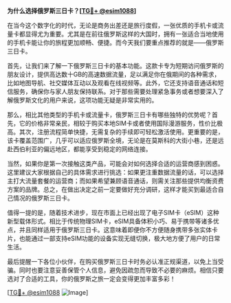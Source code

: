 **为什么选择俄罗斯三日卡？[[TG💪+ @esim1088](https://t.me/s/esim1088)]**

在当今这个数字化的时代，无论是商务出差还是旅行度假，一张优质的手机卡或流量卡都显得尤为重要。尤其是在前往俄罗斯这样的大国时，拥有一张适合当地使用的手机卡能让你的旅程更加顺畅、便捷。而今天我们要重点推荐的就是——俄罗斯三日卡。

首先，让我们来了解一下俄罗斯三日卡的基本功能。这款卡专为短期访问俄罗斯的朋友设计，提供高达数十GB的高速数据流量，足以满足你在俄期间的各种需求，比如地图导航、社交媒体互动以及观看在线视频等。此外，它还支持语音通话和短信服务，确保你与家人朋友保持联系。对于那些需要处理紧急事务或者想要深入了解俄罗斯文化的用户来说，这项功能无疑是非常实用的。

那么，相比其他类型的手机卡或流量卡，俄罗斯三日卡有哪些独特的优势呢？首先，它的价格非常亲民，相较于购买本地SIM卡或者使用国际漫游服务，性价比极高。其次，注册流程简单快捷，无需复杂的手续即可轻松激活使用。更重要的是，该卡覆盖范围广，几乎可以适应俄罗斯全境，无论是在莫斯科的大街小巷，还是远赴西伯利亚的偏远地区，都能享受到稳定的网络连接。

当然，如果你是第一次接触这类产品，可能会对如何选择合适的运营商感到困惑。这里建议大家根据自己的具体需求进行挑选：如果更注重数据流量的话，可以选择主打大流量套餐的运营商；而如果希望兼顾语音通话，则需关注那些提供均衡资费方案的品牌。总之，在做出决定之前一定要做好充分调研，这样才能买到最适合自己情况的俄罗斯三日卡。

值得一提的是，随着技术进步，现在市面上已经出现了电子SIM卡（eSIM）这种新型载体形式。相比于传统物理SIM卡，eSIM具备体积小巧、易于携带等诸多优点，并且同样适用于俄罗斯三日卡。这意味着即便你不方便随身携带多张实体卡片，也能通过一部支持eSIM功能的设备实现无缝切换，极大地方便了用户的日常生活。

最后提醒一下各位小伙伴，在购买俄罗斯三日卡时务必认准正规渠道，以免上当受骗。同时也要注意妥善保管个人信息，避免因疏忽而导致不必要的麻烦。相信只要选对了合适的工具，你的俄罗斯之旅一定会变得更加丰富多彩！

[[TG💪+ @esim1088](https://t.me/s/esim1088) ![Image](https://i.postimg.cc/4NQfJmqS/Snipaste-2025-05-13-00-14-12.png)]